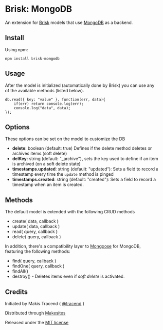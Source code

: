 # Brisk: MongoDB

An extension for [Brisk](http://github.com/makesites/brisk) models that use [MongoDB](http://www.mongodb.org/) as a backend.


## Install

Using npm:
```
npm install brisk-mongodb
```

## Usage

After the model is initialized (automatically done by Brisk) you can use any of the available methods (listed below).

```
db.read({ key: "value" }, function(err, data){
	if(err) return console.log(err);
	console.log("data", data);
});
```


## Options

These options can be set on the model to customize the DB

* **delete**: boolean (default: true) Defines if the delete method deletes or archives items (soft delete)
* **delKey**: string (default: "_archive"), sets the key used to define if an item is archived (on a soft delete state)
* **timestamps.updated**: string (default: "updated"): Sets a field to record a timestamp every time the ```update``` method is pinged
* **timestamps.created**: string (default: "created"): Sets a field to record a timestamp when an item is created.


## Methods

The default model is extended with the following CRUD methods

* create( data, callback )
* update( data, callback )
* read( query, callback )
* delete( query, callback )

In addition, there's a compatibility layer to [Mongoose](http://mongoosejs.com/) for MongoDB, featuring the following methods:

* find( query, callback )
* findOne( query, callback )
* findAll()
* destroy() - Deletes items even if _soft delete_ is activated.


## Credits

Initiated by Makis Tracend ( [@tracend](http://github.com/tracend) )

Distributed through [Makesites](http://makesites.org)

Released under the [MIT license](http://makesites.org/licenses/MIT)
